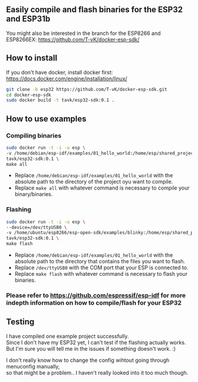 ## Easily compile and flash binaries for the ESP32 and ESP31b
You might also be interested in the branch for the ESP8266 and ESP8266EX: https://github.com/T-vK/docker-esp-sdk/

## How to install

If you don't have docker, install docker first: https://docs.docker.com/engine/installation/linux/

``` bash
git clone -b esp32 https://github.com/T-vK/docker-esp-sdk.git
cd docker-esp-sdk
sudo docker build -t tavk/esp32-sdk:0.1 .
```

## How to use examples

### Compiling binaries

``` bash
sudo docker run -t -i -u esp \
-v /home/debian/esp-idf/examples/01_hello_world:/home/esp/shared_project \
tavk/esp32-sdk:0.1 \
make all
```

 - Replace `/home/debian/esp-idf/examples/01_hello_world` with the absolute path to the directory of the project oyu want to compile.
 - Replace `make all` with whatever command is necessary to compile your binary/binaries.


### Flashing

``` bash
sudo docker run -t -i -u esp \
--device=/dev/ttyUSB0 \
-v /home/ubuntu/esp8266/esp-open-sdk/examples/blinky:/home/esp/shared_project \
tavk/esp32-sdk:0.1 \
make flash
```

 - Replace `/home/debian/esp-idf/examples/01_hello_world` with the absolute path to the directory that contains the files you want to flash.
 - Replace `/dev/ttyUSB0` with the COM port that your ESP is connected to.
 - Replace `make flash` with whatever command is necessary to flash your binaries.

### Please refer to https://github.com/espressif/esp-idf for more indepth information on how to compile/flash for your ESP32

## Testing
I have compiled one example project successfully.  
Since I don't have my ESP32 yet, I can't test if the flashing actually works.  
But I'm sure you will tell me in the issues if something doesn't work. :)

I don't really know how to change the config wihtout going through menuconfig manually,  
so that might be a problem.. I haven't really looked into it too much though.
